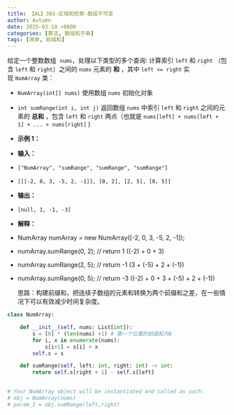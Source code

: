 ```yaml
---
title: 【AL】303-区域和检索-数组不可变
author: Autumn
date: 2025-03-10 +0800
categories: [算法, 数组和子串]
tags: [简单, 前缀和]
---
```


给定一个整数数组  `nums`，处理以下类型的多个查询:
计算索引 `left` 和 `right` （包含 `left` 和 `right`）之间的 `nums` 元素的 **和** ，其中 `left <= right`
实现 `NumArray` 类：
- `NumArray(int[] nums)` 使用数组 `nums` 初始化对象
- `int sumRange(int i, int j)` 返回数组 `nums` 中索引 `left` 和 `right` 之间的元素的 **总和** ，包含 `left` 和 `right` 两点（也就是 `nums[left] + nums[left + 1] + ... + nums[right]` )

- **示例 1：**
- **输入：**
- `["NumArray", "sumRange", "sumRange", "sumRange"]`
- `[[[-2, 0, 3, -5, 2, -1]], [0, 2], [2, 5], [0, 5]]`
- **输出：**
- `[null, 1, -1, -3]`

- **解释：**
- NumArray numArray = new NumArray([-2, 0, 3, -5, 2, -1]);
- numArray.sumRange(0, 2); // return 1 ((-2) + 0 + 3)
- numArray.sumRange(2, 5); // return -1 (3 + (-5) + 2 + (-1)) 
- numArray.sumRange(0, 5); // return -3 ((-2) + 0 + 3 + (-5) + 2 + (-1))

	思路：构建前缀和，把连续子数组的元素和转换为两个前缀和之差，在一些情况下可以有效减少时间复杂度。

```python
class NumArray:

    def __init__(self, nums: List[int]):
        s = [0] * (len(nums) +1) # 第一个位置的前缀和为0 
        for i, x in enumerate(nums):
            s[i+1] = s[i] + x
        self.s = s

    def sumRange(self, left: int, right: int) -> int:
        return self.s[right + 1] - self.s[left]
        

# Your NumArray object will be instantiated and called as such:
# obj = NumArray(nums)
# param_1 = obj.sumRange(left,right)

```
